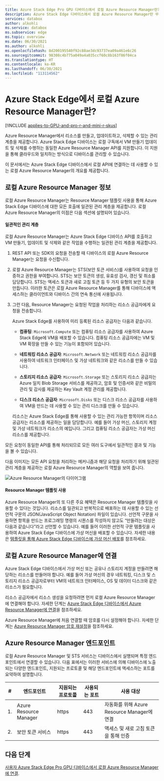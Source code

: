 ```yaml
---
title: Azure Stack Edge Pro GPU 디바이스에서 로컬 Azure Resource Manager란?
description: Azure Stack Edge 디바이스에서 로컬 Azure Resource Manager란 무엇인지에 대한 개요를 설명합니다.
services: databox
author: alkohli
ms.service: databox
ms.subservice: edge
ms.topic: overview
ms.date: 06/30/2021
ms.author: alkohli
ms.openlocfilehash: 8d200195540f92c88ae3dc93737ea09a461e6c26
ms.sourcegitcommit: 98308c4b775a049a4a035ccf60c8b163f86f04ca
ms.translationtype: HT
ms.contentlocale: ko-KR
ms.lasthandoff: 06/30/2021
ms.locfileid: "113114562"
---
```

# <a name="what-is-local-azure-resource-manager-on-azure-stack-edge"></a>Azure Stack Edge에서 로컬 Azure Resource Manager란?

[!INCLUDE [applies-to-GPU-and-pro-r-and-mini-r-skus](../../includes/azure-stack-edge-applies-to-gpu-pro-r-mini-r-sku.md)]

Azure Resource Manager에서 리소스를 만들고, 업데이트하고, 삭제할 수 있는 관리 계층을 제공합니다. Azure Stack Edge 디바이스는 로컬 구독에서 VM 만들기 업데이트 및 삭제를 수행하는 동일한 Azure Resource Manager API를 지원합니다. 이 지원을 통해 클라우드와 일치하는 방식으로 디바이스를 관리할 수 있습니다. 

이 문서에서는 Azure Stack Edge 디바이스에서 로컬 API에 연결하는 데 사용할 수 있는 로컬 Azure Resource Manager의 개요를 제공합니다.

## <a name="about-local-azure-resource-manager"></a>로컬 Azure Resource Manager 정보

로컬 Azure Resource Manager는 Resource Manager 템플릿 사용을 통해 Azure Stack Edge 디바이스에 대한 모든 호출에 일관된 관리 계층을 제공합니다. 로컬 Azure Resource Manager의 이점은 다음 섹션에 설명되어 있습니다.

#### <a name="consistent-management-layer"></a>일관적인 관리 계층

로컬 Azure Resource Manager는 Azure Stack Edge 디바이스 API를 호출하고 VM 만들기, 업데이트 및 삭제와 같은 작업을 수행하는 일관된 관리 계층을 제공합니다. 

1. REST API 또는 SDK의 요청을 전송할 때 디바이스의 로컬 Azure Resource Manager는 요청을 수신합니다. 
1. 로컬 Azure Resource Manager는 STS(보안 토큰 서비스)를 사용하여 요청을 인증하고 권한을 부여합니다. STS는 보안 토큰의 생성, 유효성 검사, 갱신 및 취소를 담당합니다. STS는 액세스 토큰과 새로 고침 토큰 등 두 가지 유형의 보안 토큰을 만듭니다. 이러한 토큰은 로컬 Azure Resource Manager를 통해 디바이스에 액세스하는 클라이언트와 디바이스 간의 연속 통신에 사용됩니다.
1. 그런 다음, Resource Manager는 요청된 작업을 처리하는 리소스 공급자에게 요청을 전송합니다.   

    Azure Stack Edge를 사용하여 미리 등록된 리소스 공급자는 다음과 같습니다.

    - **컴퓨팅**: `Microsoft.Compute` 또는 컴퓨팅 리소스 공급자를 사용하여 Azure Stack Edge에 VM을 배포할 수 있습니다. 컴퓨팅 리소스 공급자에는 VM 및 VM 확장을 만들 수 있는 기능이 포함되어 있습니다. 

    - **네트워킹 리소스 공급자**: `Microsoft.Network` 또는 네트워킹 리소스 공급자를 사용하여 네트워크 인터페이스 및 가상 네트워크와 같은 리소스를 만들 수 있습니다.

    - **스토리지 리소스 공급자**: `Microsoft.Storage` 또는 스토리지 리소스 공급자는 Azure 일치 Blob Storage 서비스를 제공하고, 암호 및 인증서와 같은 비밀의 관리 및 감사를 제공하는 Key Vault 계정 관리를 제공합니다.  
    
    - **디스크 리소스 공급자**: `Microsoft.Disks` 또는 디스크 리소스 공급자를 사용하여 VM을 만드는 데 사용할 수 있는 관리 디스크를 만들 수 있습니다.

    리소스는 Azure Stack Edge를 통해 사용할 수 있는 관리 가능한 항목이며 리소스 공급자는 리소스를 제공하는 일을 담당합니다. 예를 들어 가상 머신, 스토리지 계정 및 가상 네트워크가 리소스의 예입니다. 그리고 컴퓨팅 리소스 공급자는 가상 머신 리소스를 제공합니다.    

모든 요청이 동일한 API를 통해 처리되므로 모든 여러 도구에서 일관적인 결과 및 기능을 볼 수 있습니다.

다음 이미지는 모든 API 요청을 처리하는 메커니즘과 해당 요청을 처리하기 위해 일관된 관리 계층을 제공하는 로컬 Azure Resource Manager의 역할을 보여 줍니다.

![Azure Resource Manager의 다이어그램](media/azure-stack-edge-gpu-connect-resource-manager/edge-device-flow.svg)


#### <a name="use-of-resource-manager-templates"></a>Resource Manager 템플릿 사용

Azure Resource Manager의 또 다른 주요 혜택은 Resource Manager 템플릿을 사용할 수 있다는 것입니다. 리소스를 일관되고 반복적으로 배포하는 데 사용할 수 있는 선언적 구문의 JSON(JavaScript Object Notation) 파일이 있습니다. 선언적 구문을 사용하면 항목을 만드는 프로그래밍 명령의 시퀀스를 작성하지 않고도 “만들려는 대상은 다음과 같습니다”라고 선언할 수 있습니다. 예를 들어 이러한 선언적 구문 템플릿을 사용하여 Azure Stack Edge 디바이스에 가상 머신을 배포할 수 있습니다. 자세한 내용은 [템플릿을 통해 Azure Stack Edge 디바이스에 가상 머신 배포](azure-stack-edge-gpu-deploy-virtual-machine-templates.md)를 참조하세요.

## <a name="connect-to-the-local-azure-resource-manager"></a>로컬 Azure Resource Manager에 연결

Azure Stack Edge 디바이스에서 가상 머신 또는 공유나 스토리지 계정을 만들려면 해당하는 리소스를 만들어야 합니다. 예를 들어 가상 머신의 경우 네트워킹, 디스크 및 스토리지 리소스 공급자로부터 VM의 네트워크 인터페이스, OS 및 데이터 디스크와 같은 리소스가 필요합니다. 

리소스 공급자에서 리소스 생성을 요청하려면 먼저 로컬 Azure Resource Manager에 연결해야 합니다. 자세한 단계는 [Azure Stack Edge 디바이스에서 Azure Resource Manager에 연결](azure-stack-edge-gpu-connect-resource-manager.md)을 참조하세요.

Azure Resource Manager에 처음 연결할 때 암호를 다시 설정해야 합니다. 자세한 단계는 [Azure Resource Manager 암호 재설정](azure-stack-edge-gpu-set-azure-resource-manager-password.md)을 참조하세요.


## <a name="azure-resource-manager-endpoints"></a>Azure Resource Manager 엔드포인트

로컬 Azure Resource Manager 및 STS 서비스는 디바이스에서 실행되며 특정 엔드포인트에서 연결할 수 있습니다. 다음 표에서는 이러한 서비스에 의해 디바이스에 노출되는 다양한 엔드포인트, 지원되는 프로토콜 및 해당 엔드포인트에 액세스하는 포트를 요약하여 설명합니다. 

| # | 엔드포인트 | 지원되는 프로토콜 | 사용되는 포트 | 사용 대상 |
| --- | --- | --- | --- | --- |
| 1. | Azure Resource Manager | https | 443 | 자동화를 위해 Azure Resource Manager에 연결 |
| 2. | 보안 토큰 서비스 | https | 443 | 액세스 및 새로 고침 토큰을 통해 인증 |


## <a name="next-steps"></a>다음 단계

[사용자 Azure Stack Edge Pro GPU 디바이스에서 로컬 Azure Resource Manager에 연결](azure-stack-edge-gpu-deploy-virtual-machine-powershell.md).
